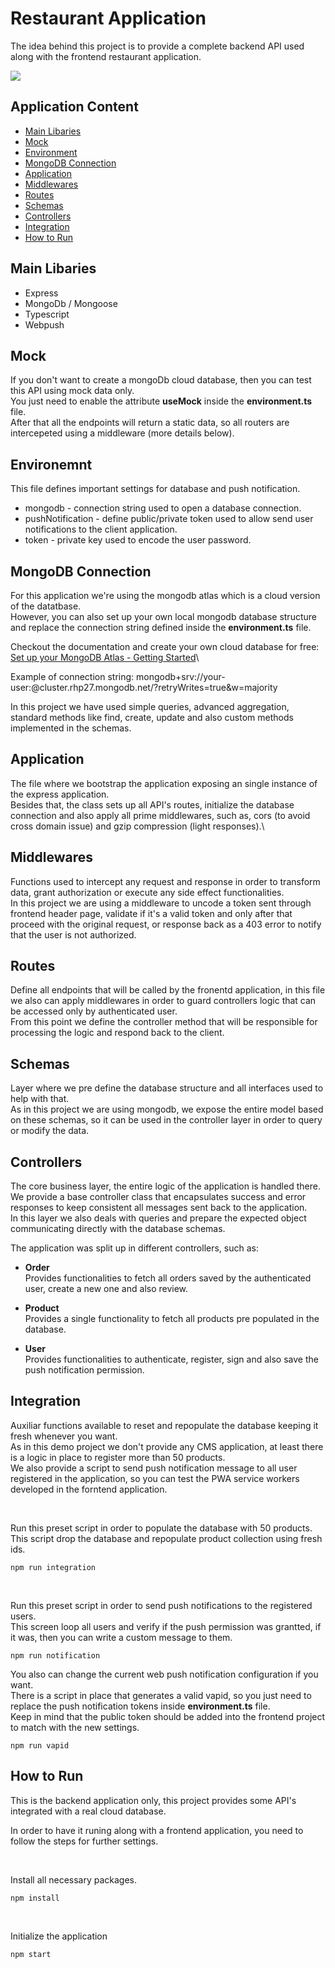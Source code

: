 # Restaurant Application

The idea behind this project is to provide a complete backend API used along with the frontend restaurant application.

![](doc/demo.gif)

## Application Content

* [Main Libaries](#main-libaries)
* [Mock](#mock)
* [Environment](#environment)
* [MongoDB Connection](#mongodb-connection)
* [Application](#application)
* [Middlewares](#middlewares)
* [Routes](#routes)
* [Schemas](#schemas)
* [Controllers](#controllers)
* [Integration](#integration)
* [How to Run](#how-to-run)

## Main Libaries

* Express
* MongoDb / Mongoose
* Typescript
* Webpush


## Mock

If you don't want to create a mongoDb cloud database, then you can test this API using mock data only.\
You just need to enable the attribute <strong>useMock</strong> inside the <strong>environment.ts</strong> file.\
After that all the endpoints will return a static data, so all routers are intercepeted using a middleware (more details below).


## Environemnt

This file defines important settings for database and push notification.
    
* mongodb - connection string used to open a database connection.
* pushNotification - define public/private token used to allow send user notifications to the client application.
* token - private key used to encode the user password.


## MongoDB Connection

For this application we're using the mongodb atlas which is a cloud version of the datatbase.\
However, you can also set up your own local mongodb database structure and replace the connection string defined inside the <strong>environment.ts</strong> file.

Checkout the documentation and create your own cloud database for free:\
[Set up your MongoDB Atlas - Getting Started](https://docs.atlas.mongodb.com/getting-started/)\

Example of connection string: mongodb+srv://your-user:<password>@cluster.rhp27.mongodb.net/<dbname>?retryWrites=true&w=majority


In this project we have used simple queries, advanced aggregation, standard methods like find, create, update and also custom methods implemented in the schemas.


## Application

The file where we bootstrap the application exposing an single instance of the express application.\
Besides that, the class sets up all API's routes, initialize the database connection and also apply all prime middlewares, 
such as, cors (to avoid cross domain issue) and gzip compression (light responses).\


## Middlewares

Functions used to intercept any request and response in order to transform data, grant authorization or execute any side effect functionalities.\
In this project we are using a middleware to uncode a token sent through frontend header page, 
validate if it's a valid token and only after that proceed with the original request, or response back as a 403 error to notify that the user is not authorized.

## Routes

Define all endpoints that will be called by the fronentd application, in this file we also can apply middlewares in order to guard controllers logic that can be accessed only by authenticated user.\
From this point we define the controller method that will be responsible for processing the logic and respond back to the client.

## Schemas

Layer where we pre define the database structure and all interfaces used to help with that.\
As in this project we are using mongodb, we expose the entire model based on these schemas, so it can be used in the controller layer in order to query or modify the data.


## Controllers

The core business layer, the entire logic of the application is handled there.\
We provide a base controller class that encapsulates success and error responses to keep consistent all messages sent back to the application.\
In this layer we also deals with queries and prepare the expected object communicating directly with the database schemas.

The application was split up in different controllers, such as:

* <strong>Order</strong>\
Provides functionalities to fetch all orders saved by the authenticated user, create a new one and also review.

* <strong>Product</strong>\
Provides a single functionality to fetch all products pre populated in the database.

* <strong>User</strong>\
Provides functionalities to authenticate, register, sign and also save the push notification permission.

## Integration

Auxiliar functions available to reset and repopulate the database keeping it fresh whenever you want.\
As in this demo project we don't provide any CMS application, at least there is a logic in place to register more than 50 products.\
We also provide a script to send push notification message to all user registered in the application, so you can test the PWA service workers developed in the forntend application.


<br/>

Run this preset script in order to populate the database with 50 products.\
This script drop the database and repopulate product collection using fresh ids.

```
npm run integration
```
<br/>

Run this preset script in order to send push notifications to the registered users.\
This screen loop all users and verify if the push permission was grantted, if it was, then you can write a custom message to them.
```
npm run notification
```


You also can change the current web push notification configuration if you want.\
There is a script in place that generates a valid vapid, so you just need to replace the push notification tokens inside <strong>environment.ts</strong> file.\
Keep in mind that the public token should be added into the frontend project to match with the new settings.
```
npm run vapid
```

## How to Run
This is the backend application only, this project provides some API's integrated with a real cloud database.

In order to have it runing along with a frontend application, you need to follow the steps for further settings.

<br/>

Install all necessary packages.
```
npm install
```
<br/>

Initialize the application
```
npm start
```





